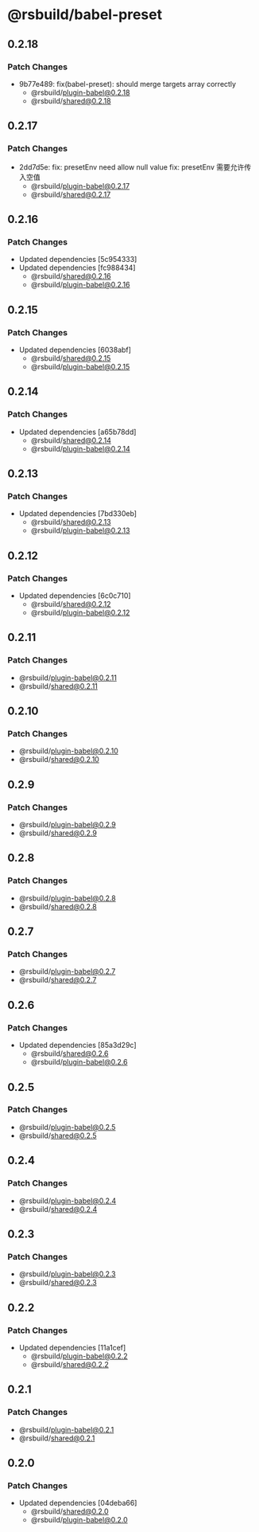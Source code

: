 # @rsbuild/babel-preset

## 0.2.18

### Patch Changes

- 9b77e489: fix(babel-preset): should merge targets array correctly
  - @rsbuild/plugin-babel@0.2.18
  - @rsbuild/shared@0.2.18

## 0.2.17

### Patch Changes

- 2dd7d5e: fix: presetEnv need allow null value
  fix: presetEnv 需要允许传入空值
  - @rsbuild/plugin-babel@0.2.17
  - @rsbuild/shared@0.2.17

## 0.2.16

### Patch Changes

- Updated dependencies [5c954333]
- Updated dependencies [fc988434]
  - @rsbuild/shared@0.2.16
  - @rsbuild/plugin-babel@0.2.16

## 0.2.15

### Patch Changes

- Updated dependencies [6038abf]
  - @rsbuild/shared@0.2.15
  - @rsbuild/plugin-babel@0.2.15

## 0.2.14

### Patch Changes

- Updated dependencies [a65b78dd]
  - @rsbuild/shared@0.2.14
  - @rsbuild/plugin-babel@0.2.14

## 0.2.13

### Patch Changes

- Updated dependencies [7bd330eb]
  - @rsbuild/shared@0.2.13
  - @rsbuild/plugin-babel@0.2.13

## 0.2.12

### Patch Changes

- Updated dependencies [6c0c710]
  - @rsbuild/shared@0.2.12
  - @rsbuild/plugin-babel@0.2.12

## 0.2.11

### Patch Changes

- @rsbuild/plugin-babel@0.2.11
- @rsbuild/shared@0.2.11

## 0.2.10

### Patch Changes

- @rsbuild/plugin-babel@0.2.10
- @rsbuild/shared@0.2.10

## 0.2.9

### Patch Changes

- @rsbuild/plugin-babel@0.2.9
- @rsbuild/shared@0.2.9

## 0.2.8

### Patch Changes

- @rsbuild/plugin-babel@0.2.8
- @rsbuild/shared@0.2.8

## 0.2.7

### Patch Changes

- @rsbuild/plugin-babel@0.2.7
- @rsbuild/shared@0.2.7

## 0.2.6

### Patch Changes

- Updated dependencies [85a3d29c]
  - @rsbuild/shared@0.2.6
  - @rsbuild/plugin-babel@0.2.6

## 0.2.5

### Patch Changes

- @rsbuild/plugin-babel@0.2.5
- @rsbuild/shared@0.2.5

## 0.2.4

### Patch Changes

- @rsbuild/plugin-babel@0.2.4
- @rsbuild/shared@0.2.4

## 0.2.3

### Patch Changes

- @rsbuild/plugin-babel@0.2.3
- @rsbuild/shared@0.2.3

## 0.2.2

### Patch Changes

- Updated dependencies [11a1cef]
  - @rsbuild/plugin-babel@0.2.2
  - @rsbuild/shared@0.2.2

## 0.2.1

### Patch Changes

- @rsbuild/plugin-babel@0.2.1
- @rsbuild/shared@0.2.1

## 0.2.0

### Patch Changes

- Updated dependencies [04deba66]
  - @rsbuild/shared@0.2.0
  - @rsbuild/plugin-babel@0.2.0
